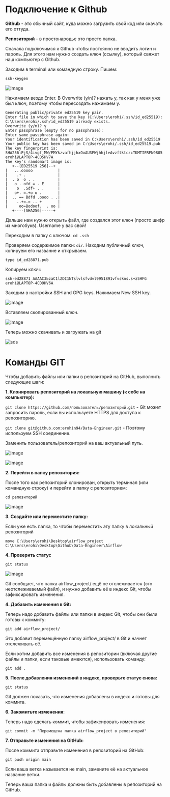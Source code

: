 # Подключение к Github

**Github** - это обычный сайт, куда можно загрузить cвой код или скачать его оттуда. 

**Репозиторий** - в простонародье это просто папка.

Сначала подключимся к Github чтобы постоянно не вводить логин и пароль. Для этого нам нужно создать ключ (ссылку), который свяжет наш компьютер с Github. 

Заходим в terminal или командную строку. Пишем:

```ssh-keygen```

![image](https://github.com/user-attachments/assets/e1489783-0a5c-4fe7-8a4b-01ab0288b061)

Нажимаем везде Enter. В Overwrite (y/n)? нажать y, так как у меня уже был ключ, поэтому чтобы пересоздать нажимаем y.

```C:\Users\erohi>ssh-keygen
Generating public/private ed25519 key pair.
Enter file in which to save the key (C:\Users\erohi/.ssh/id_ed25519):
C:\Users\erohi/.ssh/id_ed25519 already exists.
Overwrite (y/n)? y
Enter passphrase (empty for no passphrase):
Enter same passphrase again:
Your identification has been saved in C:\Users\erohi/.ssh/id_ed25519
Your public key has been saved in C:\Users\erohi/.ssh/id_ed25519.pub
The key fingerprint is:
SHA256:PjS/4ivgfjMW/PMYkzvafhjjhxOoAU3FWjhhjleAvzftktczcTKMTIERFN9805 erohi@LAPTOP-4CD5HV7A
The key's randomart image is:
   +--[ED25519 256]--+
|   ...ooooo           |
|    .+ .              |
|  . o  o . .          |
|   o . ofd = . E      |
|    o  .Sdf+ . .      |
|   o+. =.+o o .       |
|  .. == Bdfd .oooo . .|
|    ..+=.= .. +       |
|     oo=Bodoof.  . oo |
   +----[SHA256]-----+
```

Дальше нам нужно открыть файл, где создался этот ключ (просто шифр из многобукв). Username у вас свой!

Переходим в папку с ключом: ```cd .ssh```

Проверяем содержимое папки: ```dir```. Находим публичный ключ, копируем его название и открываем.

```type id_ed28871.pub```

Копируем ключ:

```ssh-ed28871 AAAAC3ЬzaC1lZDI1NTslvlsfvdvl9951891vfvskns.s+z5HFG erohi@LAPTOP-4CD9HV6A```

Заходим в настройки SSH and GPG keys. Нажимаем New SSH key.

![image](https://github.com/user-attachments/assets/d3c38a86-ca74-44c4-827f-7afa85b1d855)

Вставляем скопированный ключ.

![image](https://github.com/user-attachments/assets/5281c965-a78d-410c-8b09-3d61a4afbcce)

Теперь можно скачивать и загружать на git

![sds](https://github.com/user-attachments/assets/1ddce372-0d53-41ee-9226-db0444354c7f)

# Команды GIT

Чтобы добавить файлы или папки в репозиторий на GitHub, выполнить следующие шаги:

**1. Клонировать репозиторий на локальную машину (к себе на компьютер):**

```git clone https://github.com/пользователь/репозиторий.git``` - Git может запросить пароль, если вы используете HTTPS для доступа к репозиторию.

```git clone git@github.com:erohin94/Data-Engineer.git``` - Поэтому используем SSH соединение.

Заменить пользователь/репозиторий на ваш актуальный путь.

![image](https://github.com/user-attachments/assets/5bfa56c3-ba00-42f9-a3d3-a5fcd02e8b2d)

![image](https://github.com/user-attachments/assets/ade1192a-d195-4600-942b-520700f3447b)

**2. Перейти в папку репозитория:**

После того как репозиторий клонирован, открыть терминал (или командную строку) и перейти в папку с репозиторием:

```cd репозиторий```

![image](https://github.com/user-attachments/assets/aac92759-8950-4d38-96fe-c9b3b4150093)


**3. Создайте или переместите папку:**

Если уже есть папка, то чтобы переместить эту папку в локальный репозиторий

```move C:\Users\erohi\Desktop\airflow_project C:\Users\erohi\Desktop\Github\Data-Engineer\Airflow```

**4. Проверить статус**

```git status```

![image](https://github.com/user-attachments/assets/061c8c4a-ad59-4dfc-8696-305d504c6fe7)

Git сообщает, что папка airflow_project/ ещё не отслеживается (это неотслеживаемый файл), и нужно добавить её в индекс Git, чтобы зафиксировать изменения.

**4. Добавить изменения в Git:**

Теперь надо добавить файлы или папки в индекс Git, чтобы они были готовы к коммиту:

```git add airflow_project/```

Это добавит перемещённую папку airflow_project/ в Git и начнет отслеживать её.

Если хотим добавить все изменения в репозитории (включая другие файлы и папки, если таковые имеются), использовать команду:

```git add .```

**5. После добавления изменений в индекс, проверьте статус снова:**

```git status```

Git должен показать, что изменения добавлены в индекс и готовы для коммита.

**6. Закомитьте изменения:**

Теперь надо сделать коммит, чтобы зафиксировать изменения:

```git commit -m "Перемещена папка airflow_project в репозиторий"```

**7. Отправьте изменения на GitHub:**

После коммита отправьте изменения в репозиторий на GitHub:

```git push origin main```

Если ваша ветка называется не main, замените её на актуальное название ветки.

Теперь ваша папка и файлы должны быть добавлены в репозиторий на GitHub.

